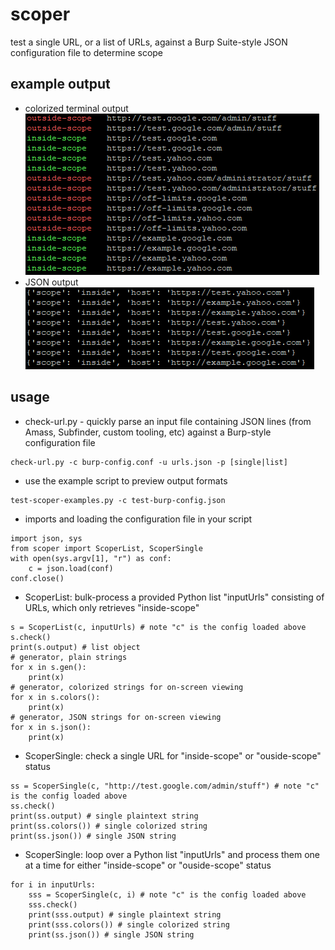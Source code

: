 # scoper
test a single URL, or a list of URLs, against a Burp Suite-style JSON configuration file to determine scope

## example output
- colorized terminal output\
![scoper-output-colorized.png](https://github.com/bonifield/scoper/raw/main/scoper-output-colorized.PNG)
- JSON output\
![scoper-output-json.png](https://github.com/bonifield/scoper/raw/main/scoper-output-json.PNG)

## usage
- check-url.py - quickly parse an input file containing JSON lines (from Amass, Subfinder, custom tooling, etc) against a Burp-style configuration file
```
check-url.py -c burp-config.conf -u urls.json -p [single|list]
```
- use the example script to preview output formats
```
test-scoper-examples.py -c test-burp-config.json
```
- imports and loading the configuration file in your script
```
import json, sys
from scoper import ScoperList, ScoperSingle
with open(sys.argv[1], "r") as conf:
	c = json.load(conf)
conf.close()
```
- ScoperList: bulk-process a provided Python list "inputUrls" consisting of URLs, which only retrieves "inside-scope"
```
s = ScoperList(c, inputUrls) # note "c" is the config loaded above
s.check()
print(s.output) # list object
# generator, plain strings
for x in s.gen():
	print(x)
# generator, colorized strings for on-screen viewing
for x in s.colors():
	print(x)
# generator, JSON strings for on-screen viewing
for x in s.json():
	print(x)
```
- ScoperSingle: check a single URL for "inside-scope" or "ouside-scope" status
```
ss = ScoperSingle(c, "http://test.google.com/admin/stuff") # note "c" is the config loaded above
ss.check()
print(ss.output) # single plaintext string
print(ss.colors()) # single colorized string
print(ss.json()) # single JSON string
```
- ScoperSingle: loop over a Python list "inputUrls" and process them one at a time for either "inside-scope" or "ouside-scope" status
```
for i in inputUrls:
	sss = ScoperSingle(c, i) # note "c" is the config loaded above
	sss.check()
	print(sss.output) # single plaintext string
	print(sss.colors()) # single colorized string
	print(ss.json()) # single JSON string
```

